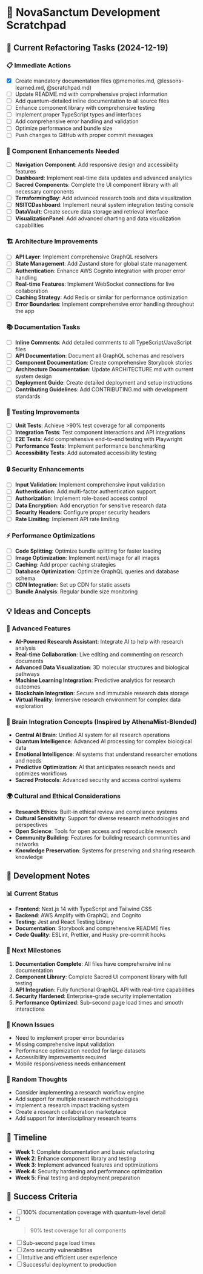 # 📝 NovaSanctum Development Scratchpad

## 🚀 Current Refactoring Tasks (2024-12-19)

### 📋 Immediate Actions

- [x] Create mandatory documentation files (@memories.md, @lessons-learned.md, @scratchpad.md)
- [ ] Update README.md with comprehensive project information
- [ ] Add quantum-detailed inline documentation to all source files
- [ ] Enhance component library with comprehensive testing
- [ ] Implement proper TypeScript types and interfaces
- [ ] Add comprehensive error handling and validation
- [ ] Optimize performance and bundle size
- [ ] Push changes to GitHub with proper commit messages

### 🧩 Component Enhancements Needed

- [ ] **Navigation Component**: Add responsive design and accessibility features
- [ ] **Dashboard**: Implement real-time data updates and advanced analytics
- [ ] **Sacred Components**: Complete the UI component library with all necessary components
- [ ] **TerraformingBay**: Add advanced research tools and data visualization
- [ ] **NSITCDashboard**: Implement neural system integration testing console
- [ ] **DataVault**: Create secure data storage and retrieval interface
- [ ] **VisualizationPanel**: Add advanced charting and data visualization capabilities

### 🏗️ Architecture Improvements

- [ ] **API Layer**: Implement comprehensive GraphQL resolvers
- [ ] **State Management**: Add Zustand store for global state management
- [ ] **Authentication**: Enhance AWS Cognito integration with proper error handling
- [ ] **Real-time Features**: Implement WebSocket connections for live collaboration
- [ ] **Caching Strategy**: Add Redis or similar for performance optimization
- [ ] **Error Boundaries**: Implement comprehensive error handling throughout the app

### 📚 Documentation Tasks

- [ ] **Inline Comments**: Add detailed comments to all TypeScript/JavaScript files
- [ ] **API Documentation**: Document all GraphQL schemas and resolvers
- [ ] **Component Documentation**: Create comprehensive Storybook stories
- [ ] **Architecture Documentation**: Update ARCHITECTURE.md with current system design
- [ ] **Deployment Guide**: Create detailed deployment and setup instructions
- [ ] **Contributing Guidelines**: Add CONTRIBUTING.md with development standards

### 🧪 Testing Improvements

- [ ] **Unit Tests**: Achieve >90% test coverage for all components
- [ ] **Integration Tests**: Test component interactions and API integrations
- [ ] **E2E Tests**: Add comprehensive end-to-end testing with Playwright
- [ ] **Performance Tests**: Implement performance benchmarking
- [ ] **Accessibility Tests**: Add automated accessibility testing

### 🔒 Security Enhancements

- [ ] **Input Validation**: Implement comprehensive input validation
- [ ] **Authentication**: Add multi-factor authentication support
- [ ] **Authorization**: Implement role-based access control
- [ ] **Data Encryption**: Add encryption for sensitive research data
- [ ] **Security Headers**: Configure proper security headers
- [ ] **Rate Limiting**: Implement API rate limiting

### ⚡ Performance Optimizations

- [ ] **Code Splitting**: Optimize bundle splitting for faster loading
- [ ] **Image Optimization**: Implement next/image for all images
- [ ] **Caching**: Add proper caching strategies
- [ ] **Database Optimization**: Optimize GraphQL queries and database schema
- [ ] **CDN Integration**: Set up CDN for static assets
- [ ] **Bundle Analysis**: Regular bundle size monitoring

## 💡 Ideas and Concepts

### 🌟 Advanced Features

- **AI-Powered Research Assistant**: Integrate AI to help with research analysis
- **Real-time Collaboration**: Live editing and commenting on research documents
- **Advanced Data Visualization**: 3D molecular structures and biological pathways
- **Machine Learning Integration**: Predictive analytics for research outcomes
- **Blockchain Integration**: Secure and immutable research data storage
- **Virtual Reality**: Immersive research environment for complex data exploration

### 🧠 Brain Integration Concepts (Inspired by AthenaMist-Blended)

- **Central AI Brain**: Unified AI system for all research operations
- **Quantum Intelligence**: Advanced AI processing for complex biological data
- **Emotional Intelligence**: AI systems that understand researcher emotions and needs
- **Predictive Optimization**: AI that anticipates research needs and optimizes workflows
- **Sacred Protocols**: Advanced security and access control systems

### 🌍 Cultural and Ethical Considerations

- **Research Ethics**: Built-in ethical review and compliance systems
- **Cultural Sensitivity**: Support for diverse research methodologies and perspectives
- **Open Science**: Tools for open access and reproducible research
- **Community Building**: Features for building research communities and networks
- **Knowledge Preservation**: Systems for preserving and sharing research knowledge

## 🔄 Development Notes

### 📊 Current Status

- **Frontend**: Next.js 14 with TypeScript and Tailwind CSS
- **Backend**: AWS Amplify with GraphQL and Cognito
- **Testing**: Jest and React Testing Library
- **Documentation**: Storybook and comprehensive README files
- **Code Quality**: ESLint, Prettier, and Husky pre-commit hooks

### 🎯 Next Milestones

1. **Documentation Complete**: All files have comprehensive inline documentation
2. **Component Library**: Complete Sacred UI component library with full testing
3. **API Integration**: Fully functional GraphQL API with real-time capabilities
4. **Security Hardened**: Enterprise-grade security implementation
5. **Performance Optimized**: Sub-second page load times and smooth interactions

### 🚨 Known Issues

- Need to implement proper error boundaries
- Missing comprehensive input validation
- Performance optimization needed for large datasets
- Accessibility improvements required
- Mobile responsiveness needs enhancement

### 💭 Random Thoughts

- Consider implementing a research workflow engine
- Add support for multiple research methodologies
- Implement a research impact tracking system
- Create a research collaboration marketplace
- Add support for interdisciplinary research teams

## 📅 Timeline

- **Week 1**: Complete documentation and basic refactoring
- **Week 2**: Enhance component library and testing
- **Week 3**: Implement advanced features and optimizations
- **Week 4**: Security hardening and performance optimization
- **Week 5**: Final testing and deployment preparation

## 🎯 Success Criteria

- [ ] 100% documentation coverage with quantum-level detail
- [ ] > 90% test coverage for all components
- [ ] Sub-second page load times
- [ ] Zero security vulnerabilities
- [ ] Intuitive and efficient user experience
- [ ] Successful deployment to production
